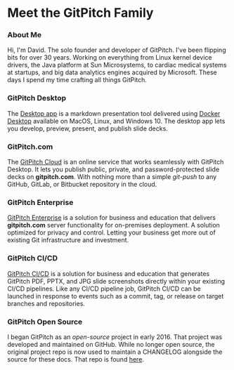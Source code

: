 # Meet the GitPitch Family

### About Me

Hi, I'm David. The solo founder and developer of GitPitch. I've been flipping bits for over 30 years. Working on everything from Linux kernel device drivers, the Java platform at Sun Microsystems, to cardiac medical systems at startups, and big data analytics engines acquired by Microsoft. These days I spend my time crafting all things GitPitch.

### GitPitch Desktop

The [Desktop app](/desktop/) is a markdown presentation tool delivered using [Docker Desktop](https://www.docker.com/products/docker-desktop) available on MacOS, Linux, and Windows 10. The desktop app lets you develop, preview, present, and publish slide decks.

### GitPitch.com

The [GitPitch Cloud](/cloud/) is an online service that works seamlessly with GitPitch Desktop. It lets you publish public, private, and password-protected slide decks on **gitpitch.com**. With nothing more than a simple *git-push* to any GitHub, GitLab, or Bitbucket repository in the cloud. 

### GitPitch Enterprise

[GitPitch Enterprise](/enterprise/) is a solution for business and education that delivers **gitpitch.com** server functionality for on-premises deployment. A solution optimized for privacy and control. Letting your business get more out of existing Git infrastructure and investment.

### GitPitch CI/CD

[GitPitch CI/CD](/cicd/) is a solution for business and education that generates GitPitch PDF, PPTX, and JPG slide screenshots directly within your existing CI/CD pipelines. Like any CI/CD pipeline job, GitPitch CI/CD can be launched in response to events such as a commit, tag, or release on target branches and repositories.

### GitPitch Open Source

I began GitPitch as an _open-source_ project in early 2016. That project was developed and maintained on GitHub. While no longer open source, the original project repo is now used to maintain a CHANGELOG alongside the source for these docs. That repo is found [here](https://github.com/gitpitch/gitpitch). 

